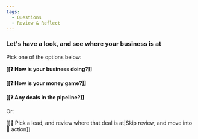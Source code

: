 ```yaml
---
tags:
  - Questions
  - Review & Reflect
---
```

### Let's have a look, and see where your business is at
Pick one of the options below:

**[[❓ How is your business doing?]]**

**[[❓ How is your money game?]]**

**[[❓ Any deals in the pipeline?]]**

Or:

[[🔎 Pick a lead, and review where that deal is at|Skip review, and move into 🚀 action]]

